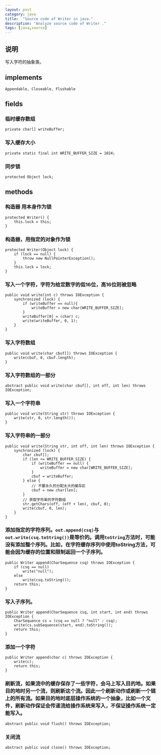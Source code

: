 ```yaml
---
layout: post
category: java
title:  "Source code of Writer in java."
description: "Analyze source code of Writer ."
tags: [java,source]
---
```


## 说明

写入字符的抽象类。

## implements

```
Appendable, Closeable, Flushable
```

## fields

### 临时缓存数组

```
private char[] writeBuffer;
```

### 写入缓存大小

```
private static final int WRITE_BUFFER_SIZE = 1024;
```

### 同步锁

```
protected Object lock;
```

## methods

### 构造器 用本身作为锁

```
protected Writer() {
    this.lock = this;
}
```

### 构造器，用指定的对象作为锁

```
protected Writer(Object lock) {
    if (lock == null) {
        throw new NullPointerException();
    }
    this.lock = lock;
}
```

### 写入一个字符，字符为给定数字的低16位，高16位则被忽略

```
public void write(int c) throws IOException {
    synchronized (lock) {
        if (writeBuffer == null){
            writeBuffer = new char[WRITE_BUFFER_SIZE];
        }
        writeBuffer[0] = (char) c;
        write(writeBuffer, 0, 1);
    }
}
```

### 写入字符数组

```
public void write(char cbuf[]) throws IOException {
    write(cbuf, 0, cbuf.length);
}
```

### 写入字符数组的一部分

```
abstract public void write(char cbuf[], int off, int len) throws IOException;
```

### 写入一个字符串

```
public void write(String str) throws IOException {
    write(str, 0, str.length());
}
```

### 写入字符串的一部分

```
public void write(String str, int off, int len) throws IOException {
    synchronized (lock) {
        char cbuf[];
        if (len <= WRITE_BUFFER_SIZE) {
            if (writeBuffer == null) {
                writeBuffer = new char[WRITE_BUFFER_SIZE];
            }
            cbuf = writeBuffer;
        } else { 
        	// 不要永久的分配太大的缓存区
            cbuf = new char[len];
        }
        // 获取字符串的字符数组
        str.getChars(off, (off + len), cbuf, 0);
        write(cbuf, 0, len);
    }
}
```

### 添加指定的字符序列。`out.append(csq)`与`out.write(csq.toString())`是等价的。调用`toString`方法时，可能没有添加整个序列。比如，在字符缓存序列中使用toString方法，可能会因为缓存的位置和限制返回一个子序列。

```
public Writer append(CharSequence csq) throws IOException {
    if (csq == null)
        write("null");
    else
        write(csq.toString());
    return this;
}
```
### 写入子序列。

```
public Writer append(CharSequence csq, int start, int end) throws IOException {
    CharSequence cs = (csq == null ? "null" : csq);
    write(cs.subSequence(start, end).toString());
    return this;
}
```

### 添加一个字符

```
public Writer append(char c) throws IOException {
    write(c);
    return this;
}
```

### 刷新流，如果流中的缓存保存了一些字符，会马上写入目的地。如果目的地时另一个流，则刷新这个流。因此一个刷新动作或刷新一个链上的所有流。如果目的地时底层操作系统的一个抽象，比如一个文件，刷新动作保证会传递流给操作系统来写入，不保证操作系统一定能写入。

```
abstract public void flush() throws IOException;
```

### 关闭流

```
abstract public void close() throws IOException;
```